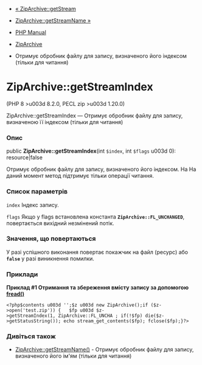 - [« ZipArchive::getStream](ziparchive.getstream.md)
- [ZipArchive::getStreamName »](ziparchive.getstreamname.md)

- [PHP Manual](index.md)
- [ZipArchive](class.ziparchive.md)
- Отримує обробник файлу для запису, визначеного його індексом
(тільки для читання)

# ZipArchive::getStreamIndex

(PHP 8 \>u003d 8.2.0, PECL zip \>u003d 1.20.0)

ZipArchive::getStreamIndex — Отримує обробник файлу для запису,
визначеною її індексом (тільки для читання)

### Опис

public **ZipArchive::getStreamIndex**(int `$index`, int `$flags` u003d 0):
resource\|false

Отримує обробник файлу для запису, визначеного його індексом. На
На даний момент метод підтримує тільки операції читання.

### Список параметрів

`index`
Індекс запису.

`flags`
Якщо у flags встановлена константа **`ZipArchive::FL_UNCHANGED`**,
повертається вихідний незмінений потік.

### Значення, що повертаються

У разі успішного виконання повертає покажчик на файл (ресурс) або
**`false`** у разі виникнення помилки.

### Приклади

**Приклад #1 Отримання та збереження вмісту запису за допомогою
[fread()](function.fread.md)**

` <?php$contents u003d '';$z u003d new ZipArchive();if ($z->open('test.zip')) {   $fp u003d $z->getStreamIndex(1, ZipArchive::FL_UNCHA ; if(!$fp) die($z->getStatusString()); echo stream_get_contents($fp); fclose($fp);}?> `

### Дивіться також

- [ZipArchive::getStreamName()](ziparchive.getstreamname.md) -
Отримує обробник файлу для запису, визначеного його ім'ям (тільки
для читання)

